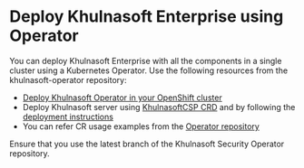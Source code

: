# Deploy Khulnasoft Enterprise using Operator

You can deploy Khulnasoft Enterprise with all the components in a single cluster using a Kubernetes Operator. Use the following resources from the khulnasoft-operator repository:

* [Deploy Khulnasoft Operator in your OpenShift cluster](https://github.com/khulnasoft-lab/khulnasoft-operator/blob/2022.4/docs/DeployOpenShiftOperator.md#deploying-the-khulnasoft-operator)
* Deploy Khulnasoft server using [KhulnasoftCSP CRD](https://github.com/khulnasoft-lab/khulnasoft-operator/blob/2022.4/deploy/crds/operator_v1alpha1_khulnasoftcsp_cr.yaml) and by following the [deployment instructions](https://github.com/khulnasoft-lab/khulnasoft-operator/blob/2022.4/docs/DeployOpenShiftOperator.md#deploying-khulnasoft-enterprise-using-custom-resources)
* You can refer CR usage examples from the [Operator repository](https://github.com/khulnasoft-lab/khulnasoft-operator/blob/2022.4/docs/DeployOpenShiftOperator.md#Example-Deploying-the-Khulnasoft-Server-with-an-Khulnasoft-Enforcer-and-KubeEnforcer-all-in-one-CR)

Ensure that you use the latest branch of the Khulnasoft Security Operator repository.